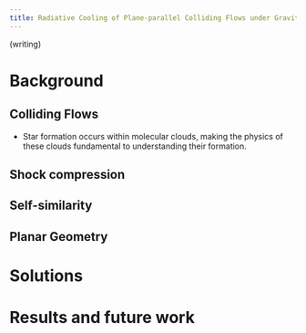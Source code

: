 ```yaml
---
title: Radiative Cooling of Plane-parallel Colliding Flows under Gravitational Collapse
---
```

(writing)

# Background
## Colliding Flows

- Star formation occurs within molecular clouds, making the physics of these clouds fundamental to understanding their formation.

## Shock compression

## Self-similarity

## Planar Geometry

# Solutions

# Results and future work